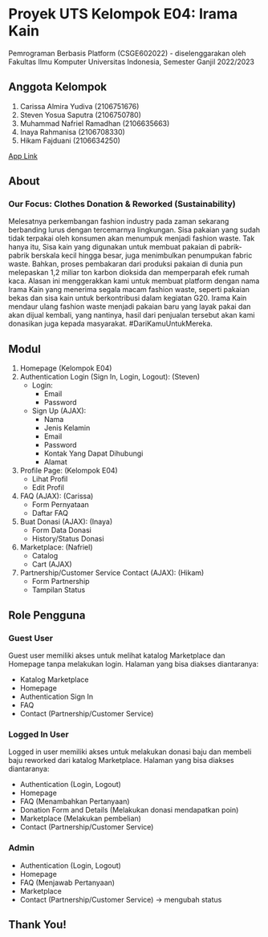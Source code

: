 # Proyek UTS Kelompok E04: Irama Kain

Pemrograman Berbasis Platform (CSGE602022) - diselenggarakan oleh Fakultas Ilmu Komputer Universitas Indonesia, Semester Ganjil 2022/2023

## Anggota Kelompok
1. Carissa Almira Yudiva (2106751676)
2. Steven Yosua Saputra (2106750780)
3. Muhammad Nafriel Ramadhan (2106635663)
4. Inaya Rahmanisa (2106708330) 
5. Hikam Fajduani (2106634250)

[App Link](https://irama-kain.herokuapp.com/)

## About
### Our Focus: Clothes Donation & Reworked (Sustainability)

Melesatnya perkembangan fashion industry pada zaman sekarang berbanding lurus dengan tercemarnya lingkungan. Sisa pakaian yang sudah tidak terpakai oleh konsumen akan menumpuk menjadi fashion waste. Tak hanya itu, Sisa kain yang digunakan untuk membuat pakaian di pabrik-pabrik berskala kecil hingga besar, juga menimbulkan penumpukan fabric waste. Bahkan, proses pembakaran dari produksi pakaian di dunia pun melepaskan 1,2 miliar ton karbon dioksida dan memperparah efek rumah kaca. Alasan ini menggerakkan kami untuk membuat platform dengan nama Irama Kain yang menerima segala macam fashion waste, seperti pakaian bekas dan sisa kain untuk berkontribusi dalam kegiatan G20. Irama Kain mendaur ulang fashion waste menjadi pakaian baru yang layak pakai dan akan dijual kembali, yang nantinya, hasil dari penjualan tersebut akan kami donasikan juga kepada masyarakat. #DariKamuUntukMereka.

## Modul
1. Homepage (Kelompok E04)
2. Authentication Login (Sign In, Login, Logout): (Steven)
    - Login:
      - Email
      - Password
    - Sign Up (AJAX):
      - Nama
      - Jenis Kelamin
      - Email
      - Password
      - Kontak Yang Dapat Dihubungi
      - Alamat
3. Profile Page: (Kelompok E04)
   - Lihat Profil
   - Edit Profil
4. FAQ (AJAX): (Carissa)
   - Form Pernyataan
   - Daftar FAQ
5. Buat Donasi (AJAX): (Inaya)
   - Form Data Donasi
   - History/Status Donasi
6. Marketplace: (Nafriel)
   - Catalog
   - Cart (AJAX)
7. Partnership/Customer Service Contact (AJAX): (Hikam)
   - Form Partnership 
   - Tampilan Status

## Role Pengguna
### Guest User
Guest user memiliki akses untuk melihat katalog Marketplace dan Homepage tanpa melakukan login. Halaman yang bisa diakses diantaranya:
- Katalog Marketplace
- Homepage
- Authentication Sign In
- FAQ
- Contact (Partnership/Customer Service)

### Logged In User
Logged in user memiliki akses untuk melakukan donasi baju dan membeli baju reworked dari katalog Marketplace. Halaman yang bisa diakses diantaranya:
- Authentication (Login, Logout)
- Homepage 
- FAQ (Menambahkan Pertanyaan)
- Donation Form and Details (Melakukan donasi  mendapatkan poin)
- Marketplace (Melakukan pembelian)
- Contact (Partnership/Customer Service)

### Admin
- Authentication (Login, Logout)
- Homepage 
- FAQ (Menjawab Pertanyaan)
- Marketplace
- Contact (Partnership/Customer Service) -> mengubah status

## Thank You!
